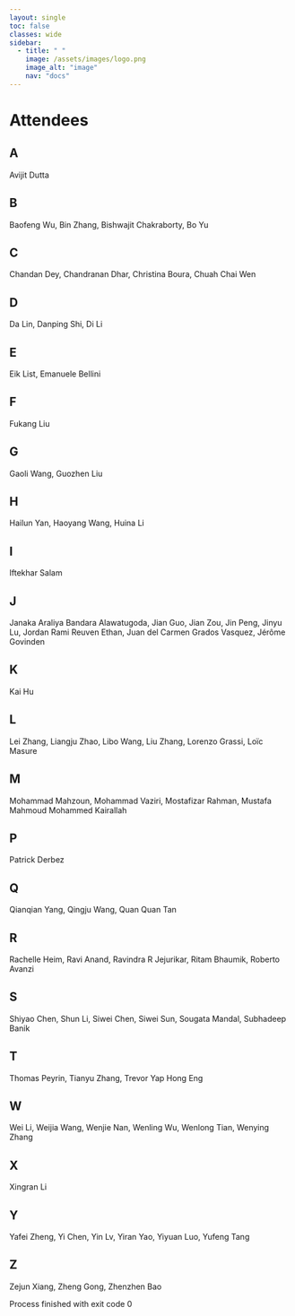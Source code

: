 ```yaml
---
layout: single
toc: false
classes: wide
sidebar:  
  - title: " "   
    image: /assets/images/logo.png
    image_alt: "image"
    nav: "docs"
---
```


# Attendees

## A
Avijit Dutta
## B
Baofeng Wu, Bin Zhang, Bishwajit Chakraborty, Bo Yu
## C
Chandan Dey, Chandranan Dhar, Christina Boura, Chuah Chai Wen
## D
Da Lin, Danping Shi, Di Li
## E
Eik List, Emanuele Bellini
## F
Fukang Liu
## G
Gaoli Wang, Guozhen Liu
## H
Hailun Yan, Haoyang Wang, Huina Li
## I
Iftekhar Salam
## J
Janaka Araliya Bandara Alawatugoda, Jian Guo, Jian Zou, Jin Peng, Jinyu Lu, Jordan Rami Reuven Ethan, Juan del Carmen Grados Vasquez, Jérôme Govinden
## K
Kai Hu
## L
Lei Zhang, Liangju Zhao, Libo Wang, Liu Zhang, Lorenzo Grassi, Loïc Masure
## M
Mohammad Mahzoun, Mohammad Vaziri, Mostafizar Rahman, Mustafa Mahmoud Mohammed Kairallah
## P
Patrick Derbez
## Q
Qianqian Yang, Qingju Wang, Quan Quan Tan
## R
Rachelle Heim, Ravi Anand, Ravindra R Jejurikar, Ritam Bhaumik, Roberto Avanzi
## S
Shiyao Chen, Shun Li, Siwei Chen, Siwei Sun, Sougata Mandal, Subhadeep Banik
## T
Thomas Peyrin, Tianyu Zhang, Trevor Yap Hong Eng
## W
Wei Li, Weijia Wang, Wenjie Nan, Wenling Wu, Wenlong Tian, Wenying Zhang
## X
Xingran Li
## Y
Yafei Zheng, Yi Chen, Yin Lv, Yiran Yao, Yiyuan Luo, Yufeng Tang
## Z
Zejun Xiang, Zheng Gong, Zhenzhen Bao

Process finished with exit code 0

